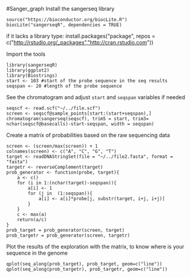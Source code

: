 #Sanger_graph
Install the sangerseq library 
```
source("https://bioconductor.org/biocLite.R")
biocLite("sangerseqR", dependencies = TRUE)
```
if it lacks a library type: install.packages("package", repos = c("http://rstudio.org/_packages","http://cran.rstudio.com"))

Import the tools
```
library(sangerseqR)
library(ggplot2)
library(Biostrings)
start <- 103 #start of the probe sequence in the seq results
seqspan <- 20 #length of the probe sequence
```

See the chromatogram and adjust `start` and `seqspan` variables if needed 
```
seqscf <- read.scf("~/../file.scf")
screen <- seqscf@sample_points[start:(start+seqspan),]
chromatogram(sangerseq(seqscf), trim5 = start, trim3= nchar(seqscf@basecalls)-start-seqspan, width = seqspan)
```


Create a matrix of probabilities based on the raw sequencing data
```
screen <- (screen/max(screen)) + 1
colnames(screen) <- c("A", "C", "G", "T")
target <- readDNAStringSet(file = "~/../file2.fasta", format = "fasta") 
targetr <- reverseComplement(target)
prob_generator <- function(probe, target){
	a <- c()
	for (i in 1:(nchar(target)-seqspan)){
		a[i] <- 1
		for (j in  (1:seqspan)){
			a[i] <- a[i]*probe[j, substr(target, i+j, i+j)]
		}
	}
	c <- max(a)
	return(a/c)
}
prob_target = prob_generator(screen, target)
prob_targetr = prob_generator(screen, targetr)
```

Plot the results of the exploration with the matrix, to know where is your sequence in the genome
```
qplot(seq_along(prob_target), prob_target, geom=c("line"))
qplot(seq_along(prob_targetr), prob_targetr, geom=c("line"))
```
